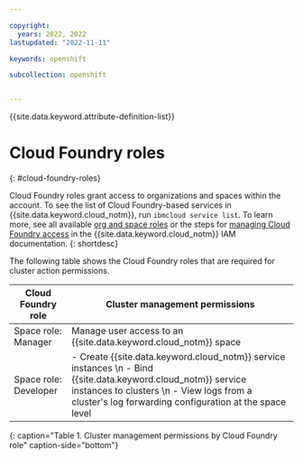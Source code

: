```yaml
---

copyright: 
  years: 2022, 2022
lastupdated: "2022-11-11"

keywords: openshift

subcollection: openshift


---
```


{{site.data.keyword.attribute-definition-list}}



# Cloud Foundry roles
{: #cloud-foundry-roles}

Cloud Foundry roles grant access to organizations and spaces within the account. To see the list of Cloud Foundry-based services in {{site.data.keyword.cloud_notm}}, run `ibmcloud service list`. To learn more, see all available [org and space roles](/docs/account?topic=account-mngcf) or the steps for [managing Cloud Foundry access](/docs/account?topic=account-mngcf) in the {{site.data.keyword.cloud_notm}} IAM documentation.
{: shortdesc}

The following table shows the Cloud Foundry roles that are required for cluster action permissions.

| Cloud Foundry role | Cluster management permissions |
| -------------- | -------------- |
| Space role: Manager | Manage user access to an {{site.data.keyword.cloud_notm}} space |
| Space role: Developer |  - Create {{site.data.keyword.cloud_notm}} service instances \n - Bind {{site.data.keyword.cloud_notm}} service instances to clusters \n - View logs from a cluster's log forwarding configuration at the space level |
{: caption="Table 1. Cluster management permissions by Cloud Foundry role" caption-side="bottom"}
